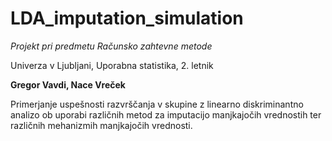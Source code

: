 # LDA_imputation_simulation
*Projekt pri predmetu Računsko zahtevne metode*

Univerza v Ljubljani, 
Uporabna statistika, 2. letnik

**Gregor Vavdi, Nace Vreček**



Primerjanje uspešnosti razvrščanja v skupine z linearno diskriminantno analizo ob uporabi različnih metod za imputacijo manjkajočih vrednostih ter različnih mehanizmih manjkajočih vrednosti.